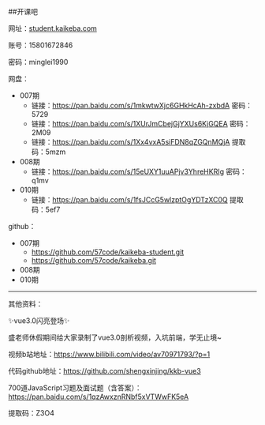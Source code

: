 ##开课吧

网址：[student.kaikeba.com](http://student.kaikeba.com)

账号：15801672846

密码：minglei1990

网盘：

- 007期
  - 链接：https://pan.baidu.com/s/1mkwtwXjc6GHkHcAh-zxbdA  密码：5729
  - 链接：https://pan.baidu.com/s/1XUrJmCbejGjYXUs6KjGQEA  密码：2M09
  - 链接：https://pan.baidu.com/s/1Xx4vxA5siFDN8qZGQnMQjA  提取码：5mzm
- 008期
  - 链接：https://pan.baidu.com/s/15eUXY1uuAPjv3YhreHKRIg  密码：q1mv
- 010期
  - 链接：https://pan.baidu.com/s/1fsJCcG5wlzptOgYDTzXC0Q 提取码：5ef7

github：

- 007期
  - https://github.com/57code/kaikeba-student.git
  - https://github.com/57code/kaikeba.git
- 008期
- 010期



---



其他资料：

✨vue3.0闪亮登场✨

盛老师休假期间给大家录制了vue3.0剖析视频，入坑前端，学无止境~

视频b站地址：https://www.bilibili.com/video/av70971793/?p=1

代码github地址：https://github.com/shengxinjing/kkb-vue3



700道JavaScript习题及面试题（含答案）：https://pan.baidu.com/s/1qzAwxznRNbf5xVTWwFK5eA 

提取码：Z3O4

